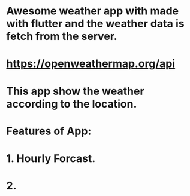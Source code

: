 # Awesome  weather app with made with flutter and the weather data is fetch from the server.
#  https://openweathermap.org/api

# This app show the weather according to the location.
# Features of App:
# 1. Hourly Forcast.
# 2.


